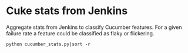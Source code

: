 Cuke stats from Jenkins
=======================

Aggregate stats from Jenkins to classify Cucumber features.
For a given failure rate a feature could be classified as flaky or flickering.

    python cucumber_stats.py|sort -r
